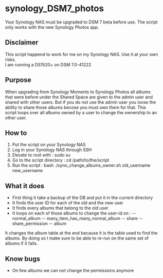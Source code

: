 # synology_DSM7_photos

Your Synology NAS must be upgraded to DSM 7 beta before use.
The script only works with the new Synology Photos app.

## Disclaimer
This script happend to work for me on my Synology NAS. Use it at your own risks.  
I am running a DS1520+ on DSM 7.0-41222

## Purpose
When upgrading from Synology Moments to Synology Photos all albums that were before under the Shared Space are given to the admin user and shared with other users.
But if you do not use the admin user you loose the ability to share those albums becose you must own them for that.
This script loops over all albums owned by a user to change the ownership to an other user.

## How to
1. Put the script on your Synology NAS
2. Log in your Synology NAS through SSH
3. Elevate to root with : sudo su
4. Go to the script directory : cd /path/to/the/script
5. Run the script : bash ./syno_change_albums_owner.sh old_username new_username

## What it does
- First thing it take a backup of the DB and put it in the current directory
- It finds the user ID for each of the old and the new user
- It finds every albums that belong to the old user
- It loops on each of those albums to change the user-id on :
-- normal_album
-- many_item_has_many_normal_album
-- share
-- share_permission
-- album

It changes the album table at the end because it is the table used to find the albums. By doing so I make sure to be able to re-run on the same set of albums if it fails.

## Know bugs
- On few albums we can not change the permissions anymore
